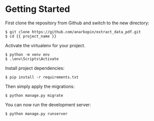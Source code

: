 # Getting Started

First clone the repository from Github and switch to the new directory:

    $ git clone https://github.com/anarkopin/extract_data_pdf.git
    $ cd {{ project_name }}
    
Activate the virtualenv for your project.
    
    $ python -m venv env
    $ .\env\Scripts\Activate


Install project dependencies:

    $ pip install -r requirements.txt
    
    
Then simply apply the migrations:

    $ python manage.py migrate
    

You can now run the development server:

    $ python manage.py runserver
